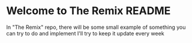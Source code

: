 # Welcome to The Remix README

In "The Remix" repo, there will be some small example of something you can try to do and implement
I'll try to keep it update every week